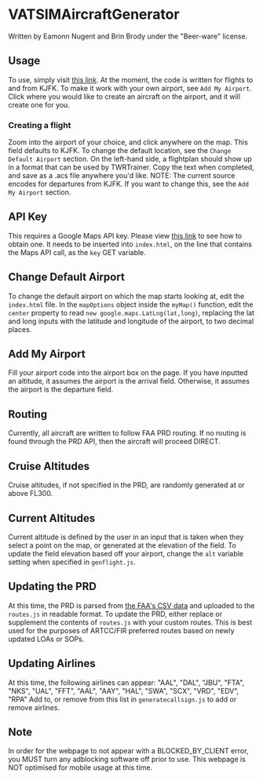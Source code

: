 # VATSIMAircraftGenerator

Written by Eamonn Nugent and Brin Brody under the "Beer-ware" license.

## Usage
To use, simply visit [this link](https://enugentdt.github.io/vatsimacsgenerator/).
At the moment, the code is written for flights to and from KJFK. To make it work with your own airport, see `Add My Airport`.  Click where you would like to create an aircraft on the airport, and it will create one for you.

### Creating a flight
Zoom into the airport of your choice, and click anywhere on the map.  This field defaults to KJFK.  To change the default location, see the `Change Default Airport` section. On the left-hand side, a flightplan should show up in a format that can be used by TWRTrainer. Copy the text when completed, and save as a .acs file anywhere you'd like. NOTE: The current source encodes for departures from KJFK. If you want to change this, see the `Add My Airport` section. 

## API Key
This requires a Google Maps API key. Please view [this link](https://stackoverflow.com/questions/22294128/how-can-i-get-google-map-api-v3-key) to see how to obtain one. It needs to be inserted into `index.html`, on the line that contains the Maps API call, as the `key`
GET variable.

## Change Default Airport
To change the default airport on which the map starts looking at, edit the `index.html` file.  In the `mapOptions` object inside the `myMap()` function, edit the `center` property to read `new google.maps.LatLng(lat,long)`, replacing the lat and long inputs with the latitude and longitude of the airport, to two decimal places.

## Add My Airport
Fill your airport code into the airport box on the page.  If you have inputted an altitude, it assumes the airport is the arrival field. Otherwise, it assumes the airport is the departure field.

## Routing
Currently, all aircraft are written to follow FAA PRD routing.
If no routing is found through the PRD API, then the aircraft will proceed DIRECT.

## Cruise Altitudes
Cruise altitudes, if not specified in the PRD, are randomly generated at or above FL300.

## Current Altitudes
Current altitude is defined by the user in an input that is taken when they select a point on the map, or generated at the elevation of the field.  To update the field elevation based off your airport, change the `alt` variable setting when specified in `genflight.js`.

## Updating the PRD
At this time, the PRD is parsed from [the FAA's CSV data](https://www.fly.faa.gov/rmt/data_file/prefroutes_db.csv) and uploaded to the `routes.js` in readable format.  To update the PRD, either replace or supplement the contents of `routes.js` with your custom routes.  This is best used for the purposes of ARTCC/FIR preferred routes based on newly updated LOAs or SOPs.

## Updating Airlines
At this time, the following airlines can appear:
"AAL", "DAL", "JBU", "FTA", "NKS", "UAL", "FFT", "AAL", "AAY", "HAL", "SWA", "SCX", "VRD", "EDV", "RPA"
Add to, or remove from this list in `generatecallsign.js` to add or remove airlines.

## Note
In order for the webpage to not appear with a BLOCKED_BY_CLIENT error, you MUST turn any adblocking software off prior to use.  This webpage is NOT optimised for mobile usage at this time.
